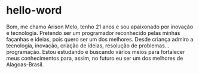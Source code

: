 # hello-word
Bom, me chamo Arison Melo, tenho 21 anos e sou apaixonado por inovação e tecnologia. Pretendo ser um programador reconhecido pelas minhas façanhas e ideias, pois quero ser um dos melhores. Desde criança admiro a tecnologia, inovação, criação de ideias, resolução de problemas... programação. Estou estudando e buscando vários meios para fortalecer meus conhecimentos para, assim, no futuro eu ser um dos melhores de Alagoas-Brasil.
